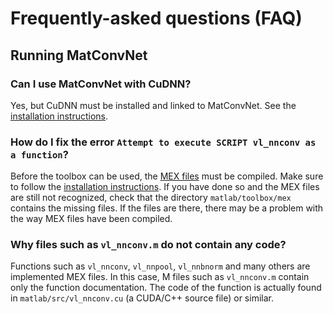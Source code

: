 # Frequently-asked questions (FAQ)

## Running MatConvNet

### Can I use MatConvNet with CuDNN?

Yes, but CuDNN must be installed and linked to MatConvNet. See the
[installation instructions](install.md).

### How do I fix the error `Attempt to execute SCRIPT vl_nnconv as a function`?

Before the toolbox can be used, the
[MEX files](http://www.mathworks.com/support/tech-notes/1600/1605.html
) must be compiled. Make sure to follow the
[installation instructions](install.md). If you have done so and the
MEX files are still not recognized, check that the directory
`matlab/toolbox/mex` contains the missing files. If the files are
there, there may be a problem with the way MEX files have been
compiled.

### Why files such as `vl_nnconv.m` do not contain any code?

Functions such as `vl_nnconv`, `vl_nnpool`, `vl_nnbnorm` and many
others are implemented MEX files. In this case, M files such as
`vl_nnconv.m` contain only the function documentation. The code of the
function is actually found in `matlab/src/vl_nnconv.cu` (a CUDA/C++
source file) or similar.
